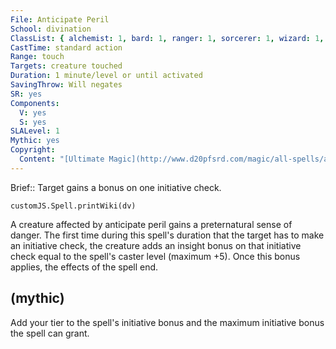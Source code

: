 ```yaml
---
File: Anticipate Peril
School: divination
ClassList: { alchemist: 1, bard: 1, ranger: 1, sorcerer: 1, wizard: 1, occultist: 1, psychic: 1, mesmerist: 1, spiritualist: 1, medium: 1 }
CastTime: standard action
Range: touch
Targets: creature touched
Duration: 1 minute/level or until activated
SavingThrow: Will negates
SR: yes
Components:
  V: yes
  S: yes
SLALevel: 1
Mythic: yes
Copyright:
  Content: "[Ultimate Magic](http://www.d20pfsrd.com/magic/all-spells/a/anticipate-peril)"
---
```

Brief:: Target gains a bonus on one initiative check.

```dataviewjs
customJS.Spell.printWiki(dv)
```

A creature affected by anticipate peril gains a preternatural sense of danger. The first time during this spell's duration that the target has to make an initiative check, the creature adds an insight bonus on that initiative check equal to the spell's caster level (maximum +5). Once this bonus applies, the effects of the spell end.


## (mythic)

Add your tier to the spell's initiative bonus and the maximum initiative bonus the spell can grant.
